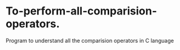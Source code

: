 # To-perform-all-comparision-operators.
Program to understand all the comparision operators in C language
